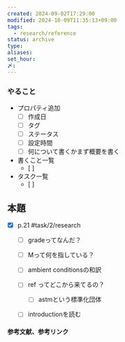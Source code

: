 ```yaml
---
created: 2024-09-02T17:29:00
modified: 2024-10-09T11:35:13+09:00
tags:
  - research/reference
status: archive
type: 
aliases: 
set_hour: 
〆: 
---
```

### やること
- プロパティ追加
	- [ ] 作成日 
	- [ ] タグ
	- [ ] ステータス
	- [ ] 設定時間
	- [ ] 何について書くかまず概要を書く
- 書くこと一覧
	- [ ] 
- タスク一覧
	- [ ] 
## 本題
- [x] p.21 #task/2/research
	- [ ] gradeってなんだ？
	- [ ] Mって何を指している？
	- [ ] ambient conditionsの和訳
	- [ ] ref ってどこから来てるの？
		- [ ] astmという標準化団体
	- [ ] introductionを読む


#### 参考文献、参考リンク